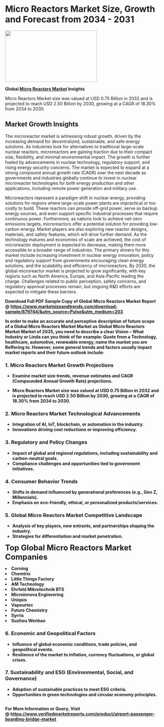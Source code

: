 <H1>Micro Reactors Market Size, Growth and Forecast from 2034 - 2031</H1><img class="aligncenter size-medium wp-image-584254" src="https://thirdeyenews.in/wp-content/uploads/2034/09/Global-Market-Research-300x168.jpeg" alt="" width="300" height="168" /><p><strong>Global&nbsp;<a href="https://www.marketsizeandtrends.com/download-sample/879744/&amp;utm_source=Pulse&amp;utm_medium=203">Micro Reactors Market</a> Insights</strong></p><p>Micro Reactors Market size was valued at USD 0.75 Billion in 2032 and is projected to reach USD 2.50 Billion by 2030, growing at a CAGR of 18.30% from 2034 to 2030.</p><p><h2>Market Growth Insights</h2> <p>The microreactor market is witnessing robust growth, driven by the increasing demand for decentralized, sustainable, and safe energy solutions. As industries look for alternatives to traditional large-scale nuclear reactors, microreactors are gaining traction due to their compact size, flexibility, and minimal environmental impact. The growth is further fueled by advancements in nuclear technology, regulatory support, and rising energy security concerns. The market is expected to expand at a strong compound annual growth rate (CAGR) over the next decade as governments and industries globally continue to invest in nuclear microreactor technologies for both energy production and other applications, including remote power generation and military use.</p> <p><strong></strong></p> <p>Microreactors represent a paradigm shift in nuclear energy, providing solutions for regions where large-scale power plants are impractical or too costly to build. These reactors can provide off-grid power, serve as backup energy sources, and even support specific industrial processes that require continuous power. Furthermore, as nations look to achieve net-zero emissions targets, microreactors offer a potential solution for providing low-carbon energy. Market players are also exploring new reactor designs, materials, and safety features, which will drive further demand. As the technology matures and economies of scale are achieved, the cost of microreactor deployment is expected to decrease, making them more accessible to a broader range of industries. The primary drivers for this market include increasing investment in nuclear energy innovation, policy and regulatory support from governments encouraging clean energy solutions, and the scalability and efficiency of microreactors. By 2030, the global microreactor market is projected to grow significantly, with key regions such as North America, Europe, and Asia-Pacific leading the charge. Challenges related to public perception, safety concerns, and regulatory approval processes remain, but ongoing R&D efforts are expected to mitigate these barriers. <p><strong></p><p><span class=""><strong>Download Full PDF Sample Copy of Global Micro Reactors Market Report</strong> @ <a href="https://www.marketsizeandtrends.com/download-sample/879744/&amp;utm_source=Pulse&amp;utm_medium=203" target="_blank">https://www.marketsizeandtrends.com/download-sample/879744/&amp;utm_source=Pulse&amp;utm_medium=203</a></span></p><p>In order to make an accurate and perceptive description of future scope of a Global&nbsp;Micro Reactors Market Market as Global&nbsp;Micro Reactors Market Market of 2035, you need to describe a clear Vision &ndash; What Industry or Linda can you think of for example: Quote from a Technology, healthcare, automotive, renewable energy, name the market you are Reffering to. However, some general trends and factors usually impact market reports and their future outlook include:</p><h3>1.&nbsp;<strong>Micro Reactors Market Growth Projections</strong></h3><ul><li>Examine market size trends, revenue estimates and CAGR (Compounded Annual Growth Rate) projections.</li><li><p>Micro Reactors Market size was valued at USD 0.75 Billion in 2032 and is projected to reach USD 2.50 Billion by 2030, growing at a CAGR of 18.30% from 2034 to 2030.</p></li></ul><h3>2.&nbsp;<strong>Micro Reactors Market Technological Advancements</strong></h3><ul><li>Integration of AI, IoT, blockchain, or automation in the industry.</li><li>Innovations driving cost reductions or improving efficiency.</li></ul><h3>3.&nbsp;<strong>Regulatory and Policy Changes</strong></h3><ul><li>Impact of global and regional regulations, including sustainability and carbon-neutral goals.</li><li>Compliance challenges and opportunities tied to government initiatives.</li></ul><h3>4.&nbsp;<strong>Consumer Behavior Trends</strong></h3><ul><li>Shifts in demand influenced by generational preferences (e.g., Gen Z, Millennials).</li><li>Emphasis on eco-friendly, ethical, or personalized products/services.</li></ul><h3>5.&nbsp;<strong>Global Micro Reactors Market Competitive Landscape</strong></h3><ul><li>Analysis of key players, new entrants, and partnerships shaping the industry.</li><li>Strategies for differentiation and market penetration.</li></ul><p data-pm-slice="1 1 []"><span style="color: inherit; font-family: inherit; font-size: 25px;">Top Global Micro Reactors Market Companies</span></p><div class="" data-test-id=""><p><li>Corning</li><li> Chemtrix</li><li> Little Things Factory</li><li> AM Technology</li><li> Ehrfeld Mikrotechnik BTS</li><li> Microinnova Engineering</li><li> Uniqsis</li><li> Vapourtec</li><li> Future Chemistry</li><li> Syrris</li><li> Suzhou Wenhao</li></p></div><h3>6.&nbsp;<strong>Economic and Geopolitical Factors</strong></h3><ul><li>Influence of global economic conditions, trade policies, and geopolitical events.</li><li>Resilience of the market to inflation, currency fluctuations, or global crises.</li></ul><h3>7.&nbsp;<strong>Sustainability and ESG (Environmental, Social, and Governance)</strong></h3><ul><li>Adoption of sustainable practices to meet ESG criteria.</li><li>Opportunities in green technologies and circular economy principles.</li></ul><h2><strong style="font-size: 14px;">For More Information or Query, Visit @&nbsp;</strong><a style="background-color: #ffffff; font-size: 14px;" href="https://www.marketsizeandtrends.com/report/micro-reactors-market/" target="_blank">https://www.verifiedmarketreports.com/product/airport-passenger-boarding-bridge-market</a></h2>
